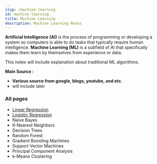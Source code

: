```yaml
---
slug: /machine-learning
id: machine-learning
title: Machine Learning
description: Machine Learning Notes
---
```


**Artificial Intelligence (AI)** is the process of programming or developing a system so computers is able to do tasks that typically require human intelligence. **Machine Learning (ML)** is a subfield of AI that specifically makes them learn by themselves from experience or data.

This notes will include explanation about traditional ML algorithms.

**Main Source :**

- **Various source from google, blogs, youtube, and etc.**
- will include later

### All pages

- [Linear Regression](machine-learning/linear-regression)
- [Logistic Regression](machine-learning/logistic-regression)
- Naive Bayes
- K-Nearest Neighbors
- Decision Trees
- Random Forest
- Gradient Boosting Machines
- Support Vector Machines
- Principal Component Analysis
- k-Means Clustering
